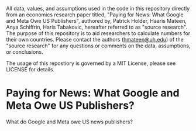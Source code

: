 All data, values, and assumptions used in the code in this repository directly from an economics research paper titled, "Paying for News: What Google and Meta Owe US Publishers", authored by, Patrick Holder, Haaris Mateen, Anya Schiffrin, Haris Tabakovic, hereafter referred to as "source research". The purpose of this repository is to aid researchers to calculate numbers for their own countries. Please contact the authors (hmateen@uh.edu) of the "source research" for any questions or comments on the data, assumptions, or conclusions.

The usage of this repostiory is governed by a MIT License, please see LICENSE for details.
  
# Paying for News: What Google and Meta Owe US Publishers?

What do Google and Meta owe US news publishers?
